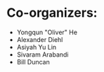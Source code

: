 # Co-organizers: 
- Yongqun "Oliver" He
- Alexander Diehl
- Asiyah Yu Lin
- Sivaram Arabandi
- Bill Duncan